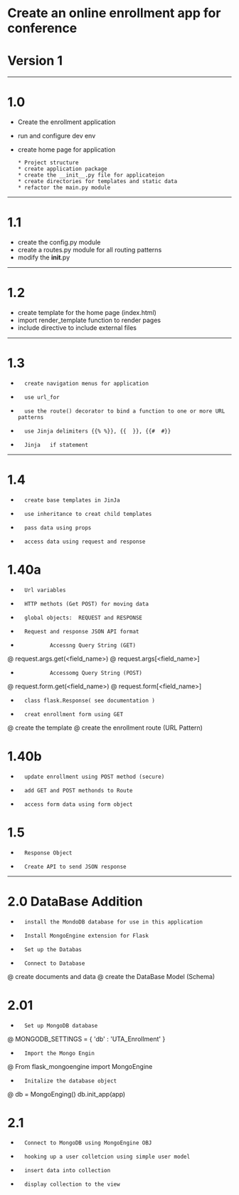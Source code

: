 # Create an online enrollment app for conference

#   Version 1


****************************************************************
# 1.0
-   Create the enrollment application
-   run and configure dev env
-   create home page for application
        
        * Project structure
        * create application package
        * create the __init__.py file for applicateion
        * create directories for templates and static data
        * refactor the main.py module

*****************************************************************
# 1.1

-   create the config.py module
-   create a routes.py module for all routing patterns
-   modify the __init__.py 
*****************************************************************
# 1.2

-   create template for the home page (index.html)
-   import render_template function to render pages
-   include directive to include external files
******************************************************************
# 1.3 

-       create navigation menus for application
-       use url_for
-       use the route() decorator to bind a function to one or more URL patterns
-       use Jinja delimiters {{% %}}, {{  }}, {{#  #}}
-       Jinja   if statement
********************************************************************
# 1.4  

-       create base templates in JinJa
-       use inheritance to creat child templates
-       pass data using props
-       access data using request and response
# 1.40a
-       Url variables
-       HTTP methots (Get POST) for moving data
-       global objects:  REQUEST and RESPONSE 
-       Request and response JSON API format

-               Accessng Query String (GET)
@               request.args.get(<field_name>)
@               request.args[<field_name>]
-               Accessomg Query String (POST)
@               request.form.get(<field_name>)
@               request.form[<field_name>]

-       class flask.Response( see documentation )
-       creat enrollment form using GET
@               create the template
@               create the enrollment route (URL Pattern)
# 1.40b
-       update enrollment using POST method (secure)
-       add GET and POST methonds to Route
-       access form data using form object
# 1.5
-       Response Object
-       Create API to send JSON response

************************************************************************
# 2.0   DataBase Addition

-       install the MondoDB database for use in this application
-       Install MongoEngine extension for Flask
-       Set up the Databas
-       Connect to Database
@               create documents and data
@               create the DataBase Model (Schema)
# 2.01
-       Set up MongoDB database
@               MONGODB_SETTINGS = { 'db' : 'UTA_Enrollment' }
-       Import the Mongo Engin
@               From flask_mongoengine import MongoEngine
-       Initalize the database object
@               db = MongoEnging()
                db.init_app(app)
# 2.1
-       Connect to MongoDB using MongoEngine OBJ
-       hooking up a user colletcion using simple user model
-       insert data into collection
-       display collection to the view
